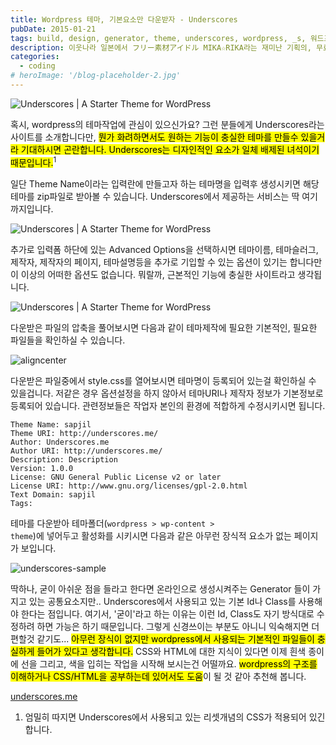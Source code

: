 ```yaml
---
title: Wordpress 테마, 기본요소만 다운받자 - Underscores
pubDate: 2015-01-21
tags: build, design, generator, theme, underscores, wordpress, _s, 워드프레스, 테마, 생성, 제네레이터, 빌더, 디자인
description: 이웃나라 일본에서 フリー素材アイドル MIKA☆RIKA라는 재미난 기획의, 무료제공 이미지 사이트가 있어 소개해봅니다. 아이돌이 자신들을 홍보하는 차원에서 시작한 서비스이며, 단순 사진뿐만 아니라 몇가지 사운드파일도 제공하고 있습니다. 2017년12월31일까지 기간제한을 두고 있습니다만, 자신들의 로고를 표시할경우에는 기간제한이 없다고 합니다.
categories:
  - coding
# heroImage: '/blog-placeholder-2.jpg'
---
```


![Underscores | A Starter Theme for WordPress](https://farm8.staticflickr.com/7492/15708158004_75a6120942_o.png)

혹시, wordpress의 테마작업에 관심이 있으신가요? 그런 분들에게 Underscores라는 사이트를 소개합니다만, <mark>뭔가 화려하면서도 원하는 기능이 충실한 테마를 만들수 있을거라 기대하시면 곤란합니다. Underscores는 디자인적인 요소가 일체 배제된 녀석이기 때문입니다.</mark><sup>1</sup>

일단 Theme Name이라는 입력란에 만들고자 하는 테마명을 입력후 생성시키면 해당 테마를 zip파일로 받아볼 수 있습니다. Underscores에서 제공하는 서비스는 딱 여기까지입니다.

![Underscores | A Starter Theme for WordPress](https://farm9.staticflickr.com/8661/16144704177_597d8b3937_o.png)

추가로 입력폼 하단에 있는 Advanced Options을 선택하시면 테마이름, 테마슬러그, 제작자, 제작자의 페이지, 테마설명등을 추가로 기입할 수 있는 옵션이 있기는 합니다만 이 이상의 어떠한 옵션도 없습니다. 뭐랄까, 근본적인 기능에 충실한 사이트라고 생각됩니다.

![Underscores | A Starter Theme for WordPress](https://farm9.staticflickr.com/8566/16328811401_d4a5325ee6_o.png)

다운받은 파일의 압축을 풀어보시면 다음과 같이 테마제작에 필요한 기본적인, 필요한 파일들을 확인하실 수 있습니다.

![aligncenter](https://farm8.staticflickr.com/7464/16328696782_bb822a8e12_o.png)

다운받은 파일중에서 style.css를 열어보시면 테마명이 등록되어 있는걸 확인하실 수 있을겁니다. 저같은 경우 옵션설정을 하지 않아서 테마URI나 제작자 정보가 기본정보로 등록되어 있습니다. 관련정보들은 작업자 본인의 환경에 적합하게 수정시키시면 됩니다.

```
Theme Name: sapjil
Theme URI: http://underscores.me/
Author: Underscores.me
Author URI: http://underscores.me/
Description: Description
Version: 1.0.0
License: GNU General Public License v2 or later
License URI: http://www.gnu.org/licenses/gpl-2.0.html
Text Domain: sapjil
Tags:
```

테마를 다운받아 테마폴더(<code>wordpress &gt; wp-content &gt; theme</code>)에 넣어두고 활성화를 시키시면 다음과 같은 아무런 장식적 요소가 없는 페이지가 보입니다.

![underscores-sample](https://farm8.staticflickr.com/7496/16329626675_b539630def_o.png)

딱하나, 굳이 아쉬운 점을 들라고 한다면 온라인으로 생성시켜주는 Generator 들이 가지고 있는 공통요소지만.. Underscores에서 사용되고 있는 기본 Id나 Class를 사용해야 한다는 점입니다. 여기서, '굳이'라고 하는 이유는 이런 Id, Class도 자기 방식대로 수정하려 하면 가능은 하기 때문입니다. 그렇게 신경쓰이는 부분도 아니니 익숙해지면 더 편할것 같기도... <mark>아무런 장식이 없지만 wordpress에서 사용되는 기본적인 파일들이 충실하게 들어가 있다고 생각합니다.</mark> CSS와 HTML에 대한 지식이 있다면 이제 흰색 종이에 선을 그리고, 색을 입히는 작업을 시작해 보시는건 어떨까요. <mark>wordpress의 구조를 이해하거나 CSS/HTML을 공부하는데 있어서도 도움</mark>이 될 것 같아 추천해 봅니다.

[underscores.me](http://underscores.me/)

1. 엄밀히 따지면 Underscores에서 사용되고 있는 리셋개념의 CSS가 적용되어 있긴 합니다.
